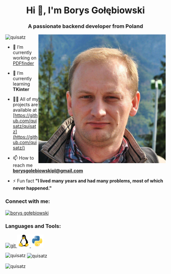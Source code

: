 <h1 align="center">Hi 👋, I'm Borys Gołębiowski</h1>
<h3 align="center">A passionate backend developer from Poland</h3>

<img align="right" alt="Coding" width="400" src="https://github.com/quisatz/quisatz/blob/main/borys.jpg">




<p align="left"> <img src="https://komarev.com/ghpvc/?username=quisatz&label=Profile%20views&color=0e75b6&style=flat" alt="quisatz" /> </p>

- 🔭 I’m currently working on [PDFfinder](https://github.com/quisatz/PDFfinder)

- 🌱 I’m currently learning **TKinter**

- 👨‍💻 All of my projects are available at [https://github.com/quisatz/quisatz](https://github.com/quisatz/)

- 📫 How to reach me **borysgolebiowskipl@gmail.com**

- ⚡ Fun fact **"I lived many years and had many problems, most of which never happened."**

<h3 align="left">Connect with me:</h3>
<p align="left">
<a href="https://www.linkedin.com/in/borys-go%C5%82%C4%99biowski-02b883158" target="blank"><img align="center" src="https://raw.githubusercontent.com/rahuldkjain/github-profile-readme-generator/master/src/images/icons/Social/linked-in-alt.svg" alt="borys gołębiowski" height="30" width="40" /></a>
</p>

<h3 align="left">Languages and Tools:</h3>
<p align="left"> <a href="https://git-scm.com/" target="_blank" rel="noreferrer"> <img src="https://www.vectorlogo.zone/logos/git-scm/git-scm-icon.svg" alt="git" width="40" height="40"/> </a> <a href="https://www.linux.org/" target="_blank" rel="noreferrer"> <img src="https://raw.githubusercontent.com/devicons/devicon/master/icons/linux/linux-original.svg" alt="linux" width="40" height="40"/> </a> <a href="https://www.python.org" target="_blank" rel="noreferrer"> <img src="https://raw.githubusercontent.com/devicons/devicon/master/icons/python/python-original.svg" alt="python" width="40" height="40"/> </a> </p>

<p><img align="left" src="https://github-readme-stats.vercel.app/api/top-langs?username=quisatz&show_icons=true&locale=en&layout=compact" alt="quisatz" /></p>

<p>&nbsp;<img align="center" src="https://github-readme-stats.vercel.app/api?username=quisatz&show_icons=true&locale=en" alt="quisatz" /></p>

<p><img align="center" src="https://github-readme-streak-stats.herokuapp.com/?user=quisatz&" alt="quisatz" /></p>

